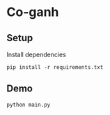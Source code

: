 # Co-ganh

## Setup
Install dependencies

    pip install -r requirements.txt

## Demo

    python main.py